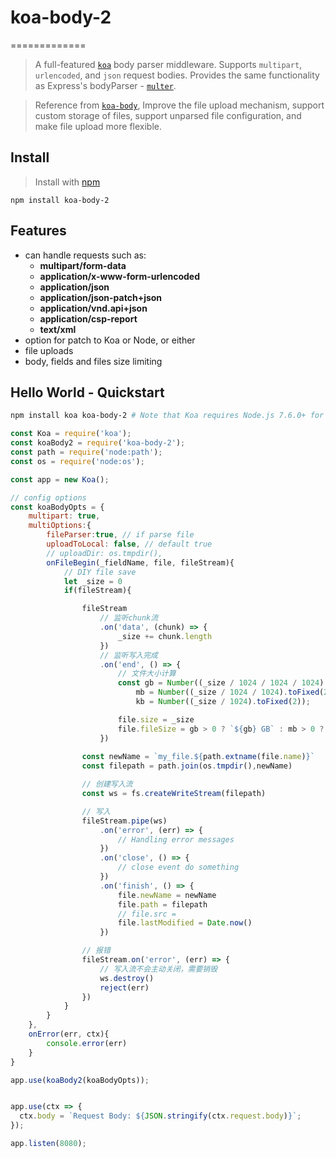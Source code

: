 # koa-body-2

=============

> A full-featured [`koa`](https://github.com/koajs/koa) body parser middleware. Supports `multipart`, `urlencoded`, and `json` request bodies. Provides the same functionality as Express's bodyParser - [`multer`](https://github.com/expressjs/multer).         

> Reference from [`koa-body`](https://github.com/koajs/koa-body), Improve the file upload mechanism, support custom storage of files, support unparsed file configuration, and make file upload more flexible.     

## Install
>Install with [npm](https://github.com/npm/npm)     

```
npm install koa-body-2
```

## Features
- can handle requests such as:
  * **multipart/form-data**
  * **application/x-www-form-urlencoded**
  * **application/json**
  * **application/json-patch+json**
  * **application/vnd.api+json**
  * **application/csp-report**
  * **text/xml**
- option for patch to Koa or Node, or either
- file uploads
- body, fields and files size limiting

## Hello World - Quickstart

```sh
npm install koa koa-body-2 # Note that Koa requires Node.js 7.6.0+ for async/await support
```

```js
const Koa = require('koa');
const koaBody2 = require('koa-body-2');
const path = require('node:path');
const os = require('node:os');

const app = new Koa();

// config options
const koaBodyOpts = {
    multipart: true,
    multiOptions:{
        fileParser:true, // if parse file
        uploadToLocal: false, // default true
        // uploadDir: os.tmpdir(),
        onFileBegin(_fieldName, file, fileStream){
            // DIY file save
            let _size = 0
            if(fileStream){

                fileStream
                    // 监听chunk流
                    .on('data', (chunk) => {
                        _size += chunk.length
                    })
                    // 监听写入完成
                    .on('end', () => {
                        // 文件大小计算
                        const gb = Number((_size / 1024 / 1024 / 1024).toFixed(2)),
                            mb = Number((_size / 1024 / 1024).toFixed(2)),
                            kb = Number((_size / 1024).toFixed(2));

                        file.size = _size
                        file.fileSize = gb > 0 ? `${gb} GB` : mb > 0 ? `${mb} MB` : `${kb} KB`
                    })
                
                const newName = `my_file.${path.extname(file.name)}`
                const filepath = path.join(os.tmpdir(),newName)

                // 创建写入流
                const ws = fs.createWriteStream(filepath)

                // 写入
                fileStream.pipe(ws)
                    .on('error', (err) => {
                        // Handling error messages
                    })
                    .on('close', () => {
                        // close event do something
                    })
                    .on('finish', () => {
                        file.newName = newName
                        file.path = filepath
                        // file.src = 
                        file.lastModified = Date.now()
                    })

                // 报错
                fileStream.on('error', (err) => {
                    // 写入流不会主动关闭，需要销毁
                    ws.destroy()
                    reject(err)
                })
            }
        }
    },
    onError(err, ctx){
        console.error(err)
    }
}

app.use(koaBody2(koaBodyOpts));


app.use(ctx => {
  ctx.body = `Request Body: ${JSON.stringify(ctx.request.body)}`;
});

app.listen(8080);
```